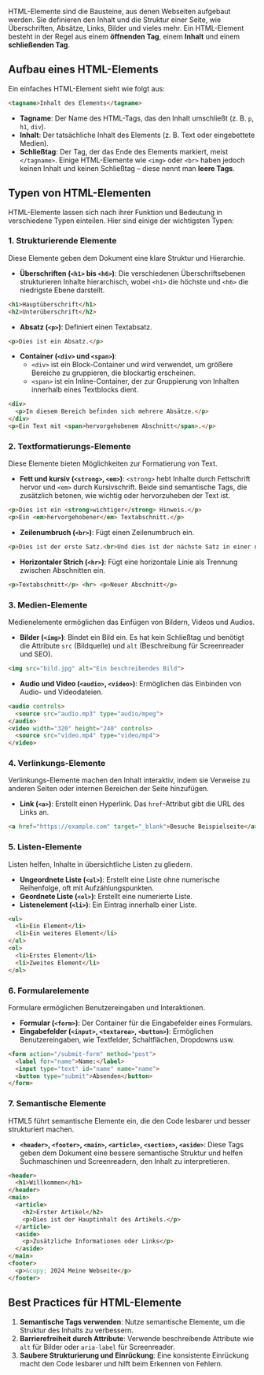 HTML-Elemente sind die Bausteine, aus denen Webseiten aufgebaut werden. Sie definieren den Inhalt und die Struktur einer Seite, wie Überschriften, Absätze, Links, Bilder und vieles mehr. Ein HTML-Element besteht in der Regel aus einem **öffnenden Tag**, einem **Inhalt** und einem **schließenden Tag**.
## Aufbau eines HTML-Elements

Ein einfaches HTML-Element sieht wie folgt aus:
```html
<tagname>Inhalt des Elements</tagname>
```
- **Tagname**: Der Name des HTML-Tags, das den Inhalt umschließt (z. B. `p`, `h1`, `div`).
- **Inhalt**: Der tatsächliche Inhalt des Elements (z. B. Text oder eingebettete Medien).
- **Schließtag**: Der Tag, der das Ende des Elements markiert, meist `</tagname>`.
Einige HTML-Elemente wie `<img>` oder `<br>` haben jedoch keinen Inhalt und keinen Schließtag – diese nennt man **leere Tags**.
## Typen von HTML-Elementen
HTML-Elemente lassen sich nach ihrer Funktion und Bedeutung in verschiedene Typen einteilen. Hier sind einige der wichtigsten Typen:

### 1. **Strukturierende Elemente**
Diese Elemente geben dem Dokument eine klare Struktur und Hierarchie.
- **Überschriften (`<h1>` bis `<h6>`)**: Die verschiedenen Überschriftsebenen strukturieren Inhalte hierarchisch, wobei `<h1>` die höchste und `<h6>` die niedrigste Ebene darstellt.
```html
<h1>Hauptüberschrift</h1>
<h2>Unterüberschrift</h2>
```
- **Absatz (`<p>`)**: Definiert einen Textabsatz.
```html
<p>Dies ist ein Absatz.</p>
```
- **Container (`<div>` und `<span>`)**:   
    - `<div>` ist ein Block-Container und wird verwendet, um größere Bereiche zu gruppieren, die blockartig erscheinen.
    - `<span>` ist ein Inline-Container, der zur Gruppierung von Inhalten innerhalb eines Textblocks dient.
```html
<div>
  <p>In diesem Bereich befinden sich mehrere Absätze.</p>
</div>
<p>Ein Text mit <span>hervorgehobenem Abschnitt</span>.</p>
```

### 2. **Textformatierungs-Elemente**
Diese Elemente bieten Möglichkeiten zur Formatierung von Text.
- **Fett und kursiv (`<strong>`, `<em>`)**: `<strong>` hebt Inhalte durch Fettschrift hervor und `<em>` durch Kursivschrift. Beide sind semantische Tags, die zusätzlich betonen, wie wichtig oder hervorzuheben der Text ist.
```html
<p>Dies ist ein <strong>wichtiger</strong> Hinweis.</p> 
<p>Ein <em>hervorgehobener</em> Textabschnitt.</p>
```
- **Zeilenumbruch (`<br>`)**: Fügt einen Zeilenumbruch ein.
```html
<p>Dies ist der erste Satz.<br>Und dies ist der nächste Satz in einer neuen Zeile.</p>
```
- **Horizontaler Strich (`<hr>`)**: Fügt eine horizontale Linie als Trennung zwischen Abschnitten ein.
```html
<p>Textabschnitt</p> <hr> <p>Neuer Abschnitt</p>
```
### 3. **Medien-Elemente**
Medienelemente ermöglichen das Einfügen von Bildern, Videos und Audios.
- **Bilder (`<img>`)**: Bindet ein Bild ein. Es hat kein Schließtag und benötigt die Attribute `src` (Bildquelle) und `alt` (Beschreibung für Screenreader und SEO).
```html
<img src="bild.jpg" alt="Ein beschreibendes Bild">
```
- **Audio und Video (`<audio>`, `<video>`)**: Ermöglichen das Einbinden von Audio- und Videodateien.
```html
<audio controls>
  <source src="audio.mp3" type="audio/mpeg">
</audio>
<video width="320" height="240" controls>
  <source src="video.mp4" type="video/mp4">
</video>
```
### 4. **Verlinkungs-Elemente**
Verlinkungs-Elemente machen den Inhalt interaktiv, indem sie Verweise zu anderen Seiten oder internen Bereichen der Seite hinzufügen.
- **Link (`<a>`)**: Erstellt einen Hyperlink. Das `href`-Attribut gibt die URL des Links an.
```html
<a href="https://example.com" target="_blank">Besuche Beispielseite</a>
```
### 5. **Listen-Elemente**
Listen helfen, Inhalte in übersichtliche Listen zu gliedern.
- **Ungeordnete Liste (`<ul>`)**: Erstellt eine Liste ohne numerische Reihenfolge, oft mit Aufzählungspunkten.
- **Geordnete Liste (`<ol>`)**: Erstellt eine numerierte Liste.
- **Listenelement (`<li>`)**: Ein Eintrag innerhalb einer Liste.
```html
<ul>
  <li>Ein Element</li>
  <li>Ein weiteres Element</li>
</ul>
<ol>
  <li>Erstes Element</li>
  <li>Zweites Element</li>
</ol>
```
### 6. **Formularelemente**
Formulare ermöglichen Benutzereingaben und Interaktionen.
- **Formular (`<form>`)**: Der Container für die Eingabefelder eines Formulars.
- **Eingabefelder (`<input>`, `<textarea>`, `<button>`)**: Ermöglichen Benutzereingaben, wie Textfelder, Schaltflächen, Dropdowns usw.
```html
<form action="/submit-form" method="post">
  <label for="name">Name:</label>
  <input type="text" id="name" name="name">
  <button type="submit">Absenden</button>
</form>
```

### 7. **Semantische Elemente**
HTML5 führt semantische Elemente ein, die den Code lesbarer und besser strukturiert machen.
- **`<header>`, `<footer>`, `<main>`, `<article>`, `<section>`, `<aside>`**: Diese Tags geben dem Dokument eine bessere semantische Struktur und helfen Suchmaschinen und Screenreadern, den Inhalt zu interpretieren.
```html
<header>
  <h1>Willkommen</h1>
</header>
<main>
  <article>
    <h2>Erster Artikel</h2>
    <p>Dies ist der Hauptinhalt des Artikels.</p>
  </article>
  <aside>
    <p>Zusätzliche Informationen oder Links</p>
  </aside>
</main>
<footer>
  <p>&copy; 2024 Meine Webseite</p>
</footer>
```

## Best Practices für HTML-Elemente
1. **Semantische Tags verwenden**: Nutze semantische Elemente, um die Struktur des Inhalts zu verbessern.
2. **Barrierefreiheit durch Attribute**: Verwende beschreibende Attribute wie `alt` für Bilder oder `aria-label` für Screenreader.
3. **Saubere Strukturierung und Einrückung**: Eine konsistente Einrückung macht den Code lesbarer und hilft beim Erkennen von Fehlern.